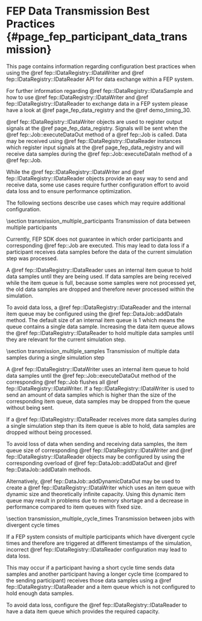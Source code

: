 
# FEP Data Transmission Best Practices {#page_fep_participant_data_transmission}

This page contains information regarding configuration best practices when using the @ref fep::IDataRegistry::IDataWriter and @ref fep::IDataRegistry::IDataReader API for data exchange within a FEP system.

For further information regarding @ref fep::IDataRegistry::IDataSample and how to use @ref fep::IDataRegistry::IDataWriter and @ref fep::IDataRegistry::IDataReader to exchange data in a FEP system please have a look at @ref page_fep_data_registry and the @ref demo_timing_30.

@ref fep::IDataRegistry::IDataWriter objects are used to register output signals at the @ref page_fep_data_registry. Signals will be sent when the @ref fep::Job::executeDataOut method of a @ref fep::Job is called. Data may be received using @ref fep::IDataRegistry::IDataReader instances which register input signals at the @ref page_fep_data_registry and will receive data samples during the @ref fep::Job::executeDataIn method of a @ref fep::Job.

While the @ref fep::IDataRegistry::IDataWriter and @ref fep::IDataRegistry::IDataReader objects provide an easy way to send and receive data, some use cases require further configuration effort to avoid data loss and to ensure performance optimization.

The following sections describe use cases which may require additional configuration. 

\section transmission_multiple_participants Transmission of data between multiple participants

Currently, FEP SDK does not guarantee in which order participants and corresponding @ref fep::Job are executed. This may lead to data loss if a participant receives data samples before the data of the current simulation step was processed.

A @ref fep::IDataRegistry::IDataReader uses an internal item queue to hold data samples until they are being used. If data samples are being received while the item queue is full, because some samples were not processed yet, the old data samples are dropped and therefore never processed within the simulation.

To avoid data loss, a @ref fep::IDataRegistry::IDataReader and the internal item queue may be configured using the @ref fep::DataJob::addDataIn method. The default size of an internal item queue is 1 which means the queue contains a single data sample. Increasing the data item queue allows the @ref fep::IDataRegistry::IDataReader to hold multiple data samples until they are relevant for the current simulation step.

\section transmission_multiple_samples Transmission of multiple data samples during a single simulation step

A @ref fep::IDataRegistry::IDataWriter uses an internal item queue to hold data samples until the @ref fep::Job::executeDataOut method of the corresponding @ref fep::Job flushes all @ref fep::IDataRegistry::IDataWriter. If a fep::IDataRegistry::IDataWriter is used to send an amount of data samples which is higher than the size of the corresponding item queue, data samples may be dropped from the queue without being sent.

If a @ref fep::IDataRegistry::IDataReader receives more data samples during a single simulation step than its item queue is able to hold, data samples are dropped without being processed.

To avoid loss of data when sending and receiving data samples, the item queue size of corresponding @ref fep::IDataRegistry::IDataWriter and @ref fep::IDataRegistry::IDataReader objects may be configured by using the corresponding overload of @ref fep::DataJob::addDataOut and @ref fep::DataJob::addDataIn methods.

Alternatively, @ref fep::DataJob::addDynamicDataOut may be used to create a @ref fep::IDataRegistry::IDataWriter which uses an item queue with dynamic size and theoretically infinite capacity. Using this dynamic item queue may result in problems due to memory shortage and a decrease in performance compared to item queues with fixed size.

\section transmission_multiple_cycle_times Transmission between jobs with divergent cycle times

If a FEP system consists of multiple participants which have divergent cycle times and therefore are triggered at different timestamps of the simulation, incorrect @ref fep::IDataRegistry::IDataReader configuration may lead to data loss.

This may occur if a participant having a short cycle time sends data samples and another participant having a longer cycle time (compared to the sending participant) receives those data samples using a @ref fep::IDataRegistry::IDataReader and a item queue which is not configured to hold enough data samples.

To avoid data loss, configure the @ref fep::IDataRegistry::IDataReader to have a data item queue which provides the required capacity.